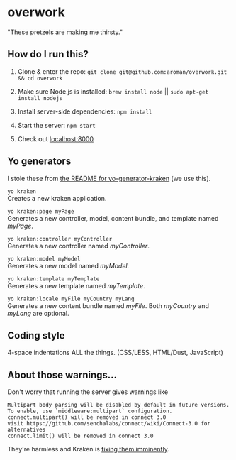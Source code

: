 # overwork

"These pretzels are making me thirsty."

## How do I run this?

1. Clone & enter the repo: `git clone git@github.com:aroman/overwork.git && cd overwork`

2. Make sure Node.js is installed: `brew install node` || `sudo apt-get install nodejs`

3. Install server-side dependencies: `npm install`

4. Start the server: `npm start`

5. Check out [localhost:8000](http://localhost:8000)

## Yo generators

I stole these from [the README for yo-generator-kraken](https://github.com/paypal/generator-kraken#api) (we use this).

`yo kraken`  
Creates a new kraken application.

`yo kraken:page myPage`  
Generates a new controller, model, content bundle, and template named *myPage*.

`yo kraken:controller myController`  
Generates a new controller named *myController*.

`yo kraken:model myModel`  
Generates a new model named *myModel*.

`yo kraken:template myTemplate`  
Generates a new template named *myTemplate*.

`yo kraken:locale myFile myCountry myLang`  
Generates a new content bundle named *myFile*. Both *myCountry* and *myLang* are optional.


## Coding style

4-space indentations ALL the things. (CSS/LESS, HTML/Dust, JavaScript)

## About those warnings...

Don't worry that running the server gives warnings like
```
Multipart body parsing will be disabled by default in future versions. To enable, use `middleware:multipart` configuration.
connect.multipart() will be removed in connect 3.0
visit https://github.com/senchalabs/connect/wiki/Connect-3.0 for alternatives
connect.limit() will be removed in connect 3.0
```
They're harmless and Kraken is [fixing them imminently](https://github.com/paypal/kraken-js/pull/54).